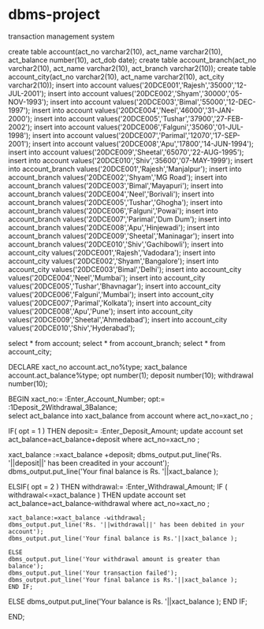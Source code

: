 # dbms-project
transaction management system



create table account(act_no varchar2(10), act_name varchar2(10), act_balance number(10), act_dob date);
create table account_branch(act_no varchar2(10), act_name varchar2(10), act_branch varchar2(10));
create table account_city(act_no varchar2(10), act_name varchar2(10), act_city varchar2(10));
insert into account values('20DCE001','Rajesh','35000','12-JUL-2001');
insert into account values('20DCE002','Shyam','30000','05-NOV-1993');
insert into account values('20DCE003','Bimal','55000','12-DEC-1997');
insert into account values('20DCE004','Neel','46000','31-JAN-2000');
insert into account values('20DCE005','Tushar','37900','27-FEB-2002');
insert into account values('20DCE006','Falguni','35060','01-JUL-1998');
insert into account values('20DCE007','Parimal','12070','17-SEP-2001');
insert into account values('20DCE008','Apu','17800','14-JUN-1994');
insert into account values('20DCE009','Sheetal','65070','22-AUG-1995');
insert into account values('20DCE010','Shiv','35600','07-MAY-1999');
insert into account_branch values('20DCE001','Rajesh','Manjalpur');
insert into account_branch values('20DCE002','Shyam','MG Road');
insert into account_branch values('20DCE003','Bimal','Mayapuri');
insert into account_branch values('20DCE004','Neel','Borivali');
insert into account_branch values('20DCE005','Tushar','Ghogha');
insert into account_branch values('20DCE006','Falguni','Powai');
insert into account_branch values('20DCE007','Parimal','Dum Dum');
insert into account_branch values('20DCE008','Apu','Hinjewadi');
insert into account_branch values('20DCE009','Sheetal','Maninagar');
insert into account_branch values('20DCE010','Shiv','Gachibowli');
insert into account_city values('20DCE001','Rajesh','Vadodara');
insert into account_city values('20DCE002','Shyam','Bangalore');
insert into account_city values('20DCE003','Bimal','Delhi');
insert into account_city values('20DCE004','Neel','Mumbai');
insert into account_city values('20DCE005','Tushar','Bhavnagar');
insert into account_city values('20DCE006','Falguni','Mumbai');
insert into account_city values('20DCE007','Parimal','Kolkata');
insert into account_city values('20DCE008','Apu','Pune');
insert into account_city values('20DCE009','Sheetal','Ahmedabad');
insert into account_city values('20DCE010','Shiv','Hyderabad');

select * from account;
select * from account_branch;
select * from account_city;


DECLARE 
xact_no account.act_no%type;
xact_balance account.act_balance%type;
opt number(1); 
deposit number(10);
withdrawal number(10);

BEGIN
xact_no:= :Enter_Account_Number;
opt:= :1Deposit_2Withdrawal_3Balance;  
select act_balance into xact_balance 
from account
where act_no=xact_no ; 
  
IF( opt = 1 ) THEN
deposit:= :Enter_Deposit_Amount;
update account
 set act_balance=act_balance+deposit
where act_no=xact_no ; 

xact_balance :=xact_balance +deposit;
dbms_output.put_line('Rs. '||deposit||' has been creadited in your account');
dbms_output.put_line('Your final balance is Rs. '||xact_balance );
                          
ELSIF( opt = 2 ) THEN 
withdrawal:= :Enter_Withdrawal_Amount;
    IF ( withdrawal<=xact_balance ) THEN
    update account
     set act_balance=act_balance-withdrawal
    where act_no=xact_no ;
    
    xact_balance:=xact_balance -withdrawal;
    dbms_output.put_line('Rs. '||withdrawal||' has been debited in your account');
    dbms_output.put_line('Your final balance is Rs.'||xact_balance );
    
    ELSE
    dbms_output.put_line('Your withdrawal amount is greater than balance');
    dbms_output.put_line('Your transaction failed');
    dbms_output.put_line('Your final balance is Rs.'||xact_balance ); 
    END IF;
ELSE
dbms_output.put_line('Your balance is Rs. '||xact_balance );
END IF;
    
END;
